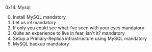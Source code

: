 0x14. Mysql

0. Install MySQL mandatory
1. Let us in! mandatory
2. If only you could see what I've seen with your eyes mandatory
3. Quite an experience to live in fear, isn't it? mandatory
4. Setup a Primary-Replica infrastructure using MySQL mandatory
5. MySQL backup mandatory